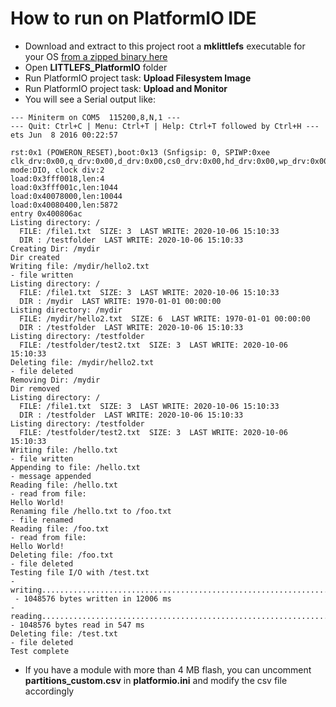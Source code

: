 # How to run on PlatformIO IDE

- Download and extract to this project root a **mklittlefs** executable for your OS [from a zipped binary here](https://github.com/earlephilhower/mklittlefs/releases)
- Open **LITTLEFS_PlatformIO** folder
- Run PlatformIO project task: **Upload Filesystem Image**
- Run PlatformIO project task: **Upload and Monitor**
- You will see a Serial output like:
```
--- Miniterm on COM5  115200,8,N,1 ---
--- Quit: Ctrl+C | Menu: Ctrl+T | Help: Ctrl+T followed by Ctrl+H ---
ets Jun  8 2016 00:22:57

rst:0x1 (POWERON_RESET),boot:0x13 (Snfigsip: 0, SPIWP:0xee
clk_drv:0x00,q_drv:0x00,d_drv:0x00,cs0_drv:0x00,hd_drv:0x00,wp_drv:0x00
mode:DIO, clock div:2
load:0x3fff0018,len:4
load:0x3fff001c,len:1044
load:0x40078000,len:10044
load:0x40080400,len:5872
entry 0x400806ac
Listing directory: /
  FILE: /file1.txt  SIZE: 3  LAST WRITE: 2020-10-06 15:10:33
  DIR : /testfolder  LAST WRITE: 2020-10-06 15:10:33
Creating Dir: /mydir
Dir created
Writing file: /mydir/hello2.txt
- file written
Listing directory: /
  FILE: /file1.txt  SIZE: 3  LAST WRITE: 2020-10-06 15:10:33
  DIR : /mydir  LAST WRITE: 1970-01-01 00:00:00
Listing directory: /mydir
  FILE: /mydir/hello2.txt  SIZE: 6  LAST WRITE: 1970-01-01 00:00:00
  DIR : /testfolder  LAST WRITE: 2020-10-06 15:10:33
Listing directory: /testfolder
  FILE: /testfolder/test2.txt  SIZE: 3  LAST WRITE: 2020-10-06 15:10:33
Deleting file: /mydir/hello2.txt
- file deleted
Removing Dir: /mydir
Dir removed
Listing directory: /
  FILE: /file1.txt  SIZE: 3  LAST WRITE: 2020-10-06 15:10:33
  DIR : /testfolder  LAST WRITE: 2020-10-06 15:10:33
Listing directory: /testfolder
  FILE: /testfolder/test2.txt  SIZE: 3  LAST WRITE: 2020-10-06 15:10:33
Writing file: /hello.txt
- file written
Appending to file: /hello.txt
- message appended
Reading file: /hello.txt
- read from file:
Hello World!
Renaming file /hello.txt to /foo.txt
- file renamed
Reading file: /foo.txt
- read from file:
Hello World!
Deleting file: /foo.txt
- file deleted
Testing file I/O with /test.txt
- writing................................................................
 - 1048576 bytes written in 12006 ms
- reading................................................................
- 1048576 bytes read in 547 ms
Deleting file: /test.txt
- file deleted
Test complete
```
- If you have a module with more than 4 MB flash, you can uncomment **partitions_custom.csv** in **platformio.ini** and modify the csv file accordingly
